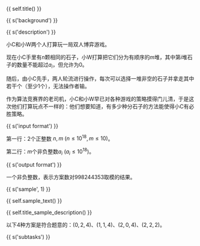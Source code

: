 {{ self.title() }}

{{ s('background') }}

{{ s('description') }}

小C和小W两个人打算玩一局双人博弈游戏。

现在小C手里有$n$颗相同的石子，小W打算把它们分为有顺序的$m$堆，其中第$i$堆石子的数量不能超过$a_i$，但允许为$0$。

随后，由小C先手，两人轮流进行操作，每次可以选择一堆非空的石子并拿走其中若干个（至少$1$个），无法操作者输。

作为算法竞赛界的老司机，小C和小W早已对各种游戏的策略摸得门儿清，于是这次他们打算玩点不一样的：他们想要知道，有多少种分石子的方法能使得小C有必胜策略。

{{ s('input format') }}

第一行：$2$个正整数 $n,m\ (n\leq 10^{18},m \leq 10)$。

第二行：$m$个非负整数$a_i\ (a_i \leq 10^{18})$。

{{ s('output format') }}

一个非负整数，表示方案数对$998244353$取模的结果。

{{ s('sample', 1) }}

{{ self.sample_text() }}

{{ self.title_sample_description() }}

以下$4$种方案是符合题意的：$(0,2,4)$、$(1,1,4)$、$(2,0,4)$、$(2,2,2)$。

{{ s('subtasks') }}
